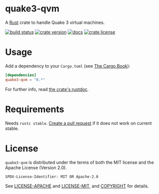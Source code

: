 [//]: # (README)

quake3-qvm
==========

A [Rust](https://www.rust-lang.org/) crate to handle Quake 3 virtual machines.

[![build status](https://travis-ci.org/robo9k/quake3-qvm.svg?branch=master)](https://travis-ci.org/robo9k/quake3-qvm)
[![crate version](https://img.shields.io/crates/v/quake3-qvm)](https://crates.io/crates/quake3-qvm)
[![docs](https://docs.rs/quake3-qvm/badge.svg)](https://docs.rs/quake3-qvm)
[![crate license](https://img.shields.io/crates/l/quake3-qvm)](https://github.com/robo9k/quake3-qvm/blob/master/COPYRIGHT)

# Usage

Add a dependency to your `Cargo.toml` (see [The Cargo Book](https://doc.rust-lang.org/cargo/guide/dependencies.html#adding-a-dependency)):

```toml
[dependencies]
quake3-qvm = "0.*"
```

For further info, read [the crate's rustdoc](https://docs.rs/quake3-qvm).

# Requirements

Needs `rustc stable`. [Create a pull request](https://github.com/robo9k/quake3-qvm/compare) if it does not work on current stable.

# License

`quake3-qvm` is distributed under the terms of both the MIT license and the Apache License (Version 2.0).

`SPDX-License-Identifier: MIT OR Apache-2.0`

See [LICENSE-APACHE](LICENSE-APACHE) and [LICENSE-MIT](LICENSE-MIT), and [COPYRIGHT](COPYRIGHT) for details.